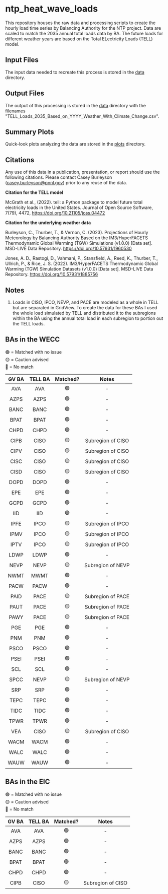 # ntp_heat_wave_loads
This repository houses the raw data and processing scripts to create the hourly load time series by 
Balancing Authority for the NTP project. Data are scaled to match the 2035 annual total loads data by BA. 
The future loads for different weather years are based on the Total ELectricity Loads (TELL) model.

## Input Files
The input data needed to recreate this process is stored in the [data](data/) directory.

## Output Files
The output of this processing is stored in the [data](data/) directory with the filenames 
"TELL_Loads_2035_Based_on_YYYY_Weather_With_Climate_Change.csv".

## Summary Plots
Quick-look plots analyzing the data are stored in the [plots](plots/) directory.

## Citations
Any use of this data in a publication, presentation, or report should use the following citations. Please contact 
Casey Burleyson (casey.burleyson@pnnl.gov) prior to any reuse of the data.
>
**Citation for the TELL model**
>
McGrath et al., (2022). tell: a Python package to model future total electricity loads in the United States. Journal of Open Source Software, 7(79), 4472, https://doi.org/10.21105/joss.04472
> 
**Citation for the underlying weather data**
>
Burleyson, C., Thurber, T., & Vernon, C. (2023). Projections of Hourly Meteorology by Balancing Authority Based on the IM3/HyperFACETS Thermodynamic Global Warming (TGW) Simulations (v1.0.0) [Data set]. MSD-LIVE Data Repository. https://doi.org/10.57931/1960530
>
Jones, A. D., Rastogi, D., Vahmani, P., Stansfield, A., Reed, K., Thurber, T., Ullrich, P., & Rice, J. S. (2022). IM3/HyperFACETS Thermodynamic Global Warming (TGW) Simulation Datasets (v1.0.0) [Data set]. MSD-LIVE Data Repository. https://doi.org/10.57931/1885756

## Notes
1) Loads in CISO, IPCO, NEVP, and PACE are modeled as a whole in TELL but are separated in GridView. To create the data
for these BAs I used the whole load simulated by TELL and distributed it to the subregions within the BA using the 
annual total load in each subregion to portion out the TELL loads.

## BAs in the WECC 
>
🟢 = Matched with no issue  
🟡 = Caution advised  
🔴 = No match
>
| GV BA | TELL BA | Matched? | Notes |
| :-: | :-: | :-: | :-: |
| AVA | AVA | 🟢 | - |
| AZPS | AZPS | 🟢 | - |
| BANC | BANC | 🟢 | - |
| BPAT | BPAT | 🟢 | - |
| CHPD| CHPD| 🟢 | - |
| CIPB | CISO | 🟡 | Subregion of CISO |
| CIPV | CISO | 🟡 | Subregion of CISO |
| CISC | CISO | 🟡 | Subregion of CISO |
| CISD | CISO | 🟡 | Subregion of CISO |
| DOPD | DOPD | 🟢 | - |
| EPE | EPE | 🟢 | - |
| GCPD | GCPD | 🟢 | - |
| IID | IID | 🟢 | - |
| IPFE | IPCO | 🟡 | Subregion of IPCO |
| IPMV | IPCO | 🟡 | Subregion of IPCO |
| IPTV | IPCO | 🟡 | Subregion of IPCO |
| LDWP | LDWP | 🟢 | - |
| NEVP | NEVP | 🟡 | Subregion of NEVP |
| NWMT | MWMT | 🟢 | - |
| PACW | PACW | 🟢 | - |
| PAID | PACE | 🟡 | Subregion of PACE |
| PAUT | PACE | 🟡 | Subregion of PACE |
| PAWY | PACE | 🟡 | Subregion of PACE |
| PGE | PGE | 🟢 | - |
| PNM | PNM | 🟢 | - |
| PSCO | PSCO | 🟢 | - |
| PSEI | PSEI | 🟢 | - |
| SCL | SCL | 🟢 | - |
| SPCC | NEVP | 🟡 | Subregion of NEVP |
| SRP | SRP | 🟢 | - |
| TEPC | TEPC | 🟢 | - |
| TIDC | TIDC | 🟢 | - |
| TPWR | TPWR | 🟢 | - |
| VEA | CISO | 🟡 | Subregion of CISO |
| WACM | WACM | 🟢 | - |
| WALC | WALC | 🟢 | - |
| WAUW | WAUW | 🟢 | - |


## BAs in the EIC 
>
🟢 = Matched with no issue  
🟡 = Caution advised  
🔴 = No match
>
| GV BA | TELL BA | Matched? | Notes |
| :-: | :-: | :-: | :-: |
| AVA | AVA | 🟢 | - |
| AZPS | AZPS | 🟢 | - |
| BANC | BANC | 🟢 | - |
| BPAT | BPAT | 🟢 | - |
| CHPD| CHPD| 🟢 | - |
| CIPB | CISO | 🟡 | Subregion of CISO |